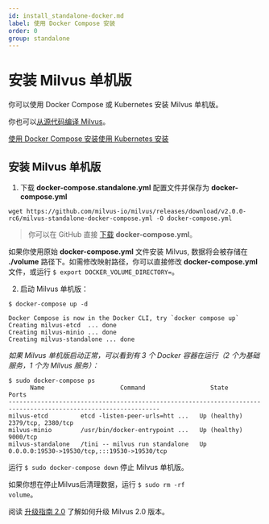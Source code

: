 ```yaml
---
id: install_standalone-docker.md
label: 使用 Docker Compose 安装
order: 0
group: standalone
---
```


# 安装 Milvus 单机版

你可以使用 Docker Compose 或 Kubernetes 安装 Milvus 单机版。

你也可以[从源代码编译 Milvus](https://github.com/milvus-io/milvus#to-start-developing-milvus)。


<div class="tab-wrapper"><a href="install_standalone-docker.md" class='active '>使用 Docker Compose 安装</a><a href="install_standalone-helm.md" class=''>使用 Kubernetes 安装</a></div>


## 安装 Milvus 单机版


1. 下载 **docker-compose.standalone.yml** 配置文件并保存为 **docker-compose.yml**
```
wget https://github.com/milvus-io/milvus/releases/download/v2.0.0-rc6/milvus-standalone-docker-compose.yml -O docker-compose.yml
```
> 你可以在 GitHub 直接 [下载](https://github.com/milvus-io/milvus/releases/download/v2.0.0-rc6/milvus-standalone-docker-compose.yml) **docker-compose.yml**。

<div class="alert note">
如果你使用原始 <b>docker-compose.yml</b> 文件安装 Milvus, 数据将会被存储在 <b>./volume</b> 路径下。如需修改映射路径，你可以直接修改 <b>docker-compose.yml</b> 文件，或运行 <code>$ export DOCKER_VOLUME_DIRECTORY=</code>。
</div>

2. 启动 Milvus 单机版：

```shell
$ docker-compose up -d
```

```text
Docker Compose is now in the Docker CLI, try `docker compose up`
Creating milvus-etcd  ... done
Creating milvus-minio ... done
Creating milvus-standalone ... done
```

*如果 Milvus 单机版启动正常，可以看到有 3 个 Docker 容器在运行（2 个为基础服务，1 个为 Milvus 服务）：*

```
$ sudo docker-compose ps
      Name                     Command                  State                          Ports
----------------------------------------------------------------------------------------------------------------
milvus-etcd         etcd -listen-peer-urls=htt ...   Up (healthy)   2379/tcp, 2380/tcp
milvus-minio        /usr/bin/docker-entrypoint ...   Up (healthy)   9000/tcp
milvus-standalone   /tini -- milvus run standalone   Up             0.0.0.0:19530->19530/tcp,:::19530->19530/tcp
```

<div class="alert note">
运行 <code>$ sudo docker-compose down</code> 停止 Milvus 单机版。

如果你想在停止Milvus后清理数据，运行 <code>$ sudo rm -rf  volume</code>。

</div>

<div class="alert note">
阅读 <a href="upgrade.md">升级指南 2.0</a> 了解如何升级 Milvus 2.0 版本。
</div>
